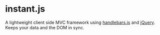 instant.js
==========

A lightweight client side MVC framework using [handlebars.js](http://handlebarsjs.com/) and [jQuery](http://jquery.com/). Keeps your data and the DOM in sync.
